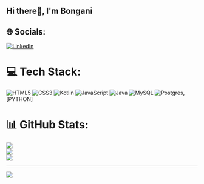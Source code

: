 ## Hi there👋, I'm Bongani



## 🌐 Socials:
[![LinkedIn](https://img.shields.io/badge/LinkedIn-%230077B5.svg?logo=linkedin&logoColor=white)](https://www.linkedin.com/in/bongani-maduna-21497529a) 

# 💻 Tech Stack:
![HTML5](https://img.shields.io/badge/html5-%23E34F26.svg?style=for-the-badge&logo=html5&logoColor=white) ![CSS3](https://img.shields.io/badge/css3-%231572B6.svg?style=for-the-badge&logo=css3&logoColor=white) ![Kotlin](https://img.shields.io/badge/kotlin-%237F52FF.svg?style=for-the-badge&logo=kotlin&logoColor=white) ![JavaScript](https://img.shields.io/badge/javascript-%23323330.svg?style=for-the-badge&logo=javascript&logoColor=%23F7DF1E) ![Java](https://img.shields.io/badge/java-%23ED8B00.svg?style=for-the-badge&logo=openjdk&logoColor=white) ![MySQL](https://img.shields.io/badge/mysql-%2300000f.svg?style=for-the-badge&logo=mysql&logoColor=white) ![Postgres](https://img.shields.io/badge/postgres-%23316192.svg?style=for-the-badge&logo=postgresql&logoColor=white),[PYTHON]
# 📊 GitHub Stats:
![](https://github-readme-stats.vercel.app/api?username=Bilabong21&theme=dark&hide_border=false&include_all_commits=true&count_private=true)<br/>
![](https://github-readme-streak-stats.herokuapp.com/?user=Bilabong21&theme=dark&hide_border=false)<br/>
![](https://github-readme-stats.vercel.app/api/top-langs/?username=Bilabong21&theme=dark&hide_border=false&include_all_commits=true&count_private=true&layout=compact)

---
[![](https://visitcount.itsvg.in/api?id=Bilabong21&icon=0&color=0)](https://visitcount.itsvg.in)

<!-- Proudly created with GPRM ( https://gprm.itsvg.in ) -->
